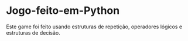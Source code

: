 # Jogo-feito-em-Python
Este game foi feito usando estruturas de repetição, operadores lógicos e estruturas de decisão.
